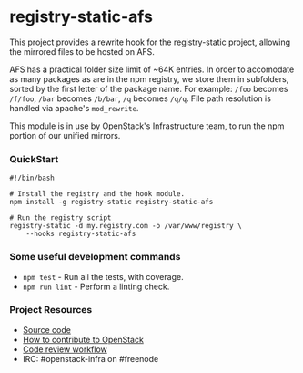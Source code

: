 # registry-static-afs
This project provides a rewrite hook for the registry-static project, allowing the mirrored files to be hosted on AFS.

AFS has a practical folder size limit of ~64K entries. In order to accomodate as many packages as are in the npm registry, we store them in subfolders, sorted by the first letter of the package name. For example: `/foo` becomes `/f/foo`, `/bar` becomes `/b/bar`, `/q` becomes `/q/q`. File path resolution is handled via apache's `mod_rewrite`.

This module is in use by OpenStack's Infrastructure team, to run the npm portion of our unified mirrors.

### QuickStart

	#!/bin/bash
	
	# Install the registry and the hook module.
	npm install -g registry-static registry-static-afs
	
	# Run the registry script
	registry-static -d my.registry.com -o /var/www/registry \
		--hooks registry-static-afs

### Some useful development commands

* `npm test` - Run all the tests, with coverage.
* `npm run lint` - Perform a linting check.

### Project Resources

  - [Source code](https://git.openstack.org/cgit/openstack/js-registry-static-afs)
  - [How to contribute to OpenStack](http://docs.openstack.org/infra/manual/developers.html)
  - [Code review workflow](http://docs.openstack.org/infra/manual/developers.html#development-workflow)
  - IRC: \#openstack-infra on \#freenode